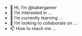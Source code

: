 - 👋 Hi, I’m @kakergamer
- 👀 I’m interested in ...
- 🌱 I’m currently learning ...
- 💞️ I’m looking to collaborate on ...
- 📫 How to reach me ...

<!---
kakergamer/kakergamer is a ✨ special ✨ repository because its `README.md` (this file) appears on your GitHub profile.
You can click the Preview link to take a look at your changes.
--->
